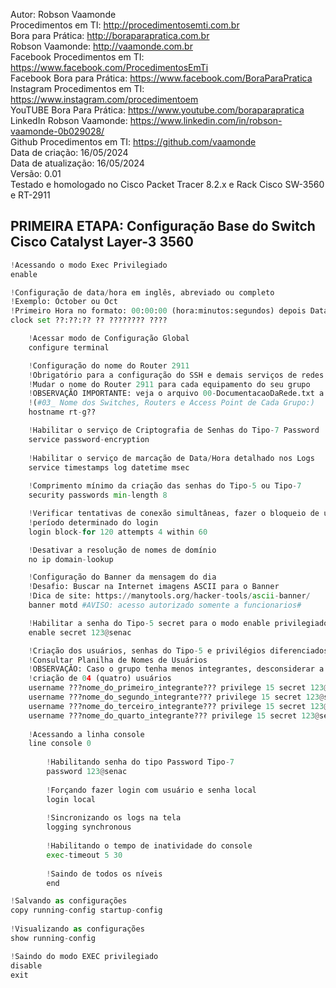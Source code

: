 Autor: Robson Vaamonde<br>
Procedimentos em TI: http://procedimentosemti.com.br<br>
Bora para Prática: http://boraparapratica.com.br<br>
Robson Vaamonde: http://vaamonde.com.br<br>
Facebook Procedimentos em TI: https://www.facebook.com/ProcedimentosEmTi<br>
Facebook Bora para Prática: https://www.facebook.com/BoraParaPratica<br>
Instagram Procedimentos em TI: https://www.instagram.com/procedimentoem<br>
YouTUBE Bora Para Prática: https://www.youtube.com/boraparapratica<br>
LinkedIn Robson Vaamonde: https://www.linkedin.com/in/robson-vaamonde-0b029028/<br>
Github Procedimentos em TI: https://github.com/vaamonde<br>
Data de criação: 16/05/2024<br>
Data de atualização: 16/05/2024<br>
Versão: 0.01<br>
Testado e homologado no Cisco Packet Tracer 8.2.x e Rack Cisco SW-3560 e RT-2911

## PRIMEIRA ETAPA: Configuração Base do Switch Cisco Catalyst Layer-3 3560 

```python
!Acessando o modo Exec Privilegiado
enable

!Configuração de data/hora em inglês, abreviado ou completo
!Exemplo: October ou Oct
!Primeiro Hora no formato: 00:00:00 (hora:minutos:segundos) depois Data no formato: Dia Mês Ano
clock set ??:??:?? ?? ???????? ????

	!Acessar modo de Configuração Global
	configure terminal

	!Configuração do nome do Router 2911
	!Obrigatório para a configuração do SSH e demais serviços de redes
	!Mudar o nome do Router 2911 para cada equipamento do seu grupo
	!OBSERVAÇÃO IMPORTANTE: veja o arquivo 00-DocumentacaoDaRede.txt a partir da linha: 68 
	!(#03_ Nome dos Switches, Routers e Access Point de Cada Grupo:)
	hostname rt-g??

	!Habilitar o serviço de Criptografia de Senhas do Tipo-7 Password 
	service password-encryption
	
	!Habilitar o serviço de marcação de Data/Hora detalhado nos Logs
	service timestamps log datetime msec
	
	!Comprimento mínimo da criação das senhas do Tipo-5 ou Tipo-7
	security passwords min-length 8

	!Verificar tentativas de conexão simultâneas, fazer o bloqueio de um
	!período determinado do login
	login block-for 120 attempts 4 within 60

	!Desativar a resolução de nomes de domínio
	no ip domain-lookup

	!Configuração do Banner da mensagem do dia
	!Desafio: Buscar na Internet imagens ASCII para o Banner
	!Dica de site: https://manytools.org/hacker-tools/ascii-banner/
	banner motd #AVISO: acesso autorizado somente a funcionarios#

	!Habilitar a senha do Tipo-5 secret para o modo enable privilegiado
	enable secret 123@senac

	!Criação dos usuários, senhas do Tipo-5 e privilégios diferenciados
	!Consultar Planilha de Nomes de Usuários
	!OBSERVAÇÃO: Caso o grupo tenha menos integrantes, desconsiderar a
	!criação de 04 (quatro) usuários
	username ???nome_do_primeiro_integrante??? privilege 15 secret 123@senac
	username ???nome_do_segundo_integrante??? privilege 15 secret 123@senac
	username ???nome_do_terceiro_integrante??? privilege 15 secret 123@senac
	username ???nome_do_quarto_integrante??? privilege 15 secret 123@senac
	
	!Acessando a linha console
	line console 0
	
		!Habilitando senha do tipo Password Tipo-7
		password 123@senac
		
		!Forçando fazer login com usuário e senha local
		login local
		
		!Sincronizando os logs na tela
		logging synchronous
		
		!Habilitando o tempo de inatividade do console
		exec-timeout 5 30
		
		!Saindo de todos os níveis
		end

!Salvando as configurações
copy running-config startup-config
	
!Visualizando as configurações
show running-config

!Saindo do modo EXEC privilegiado
disable
exit